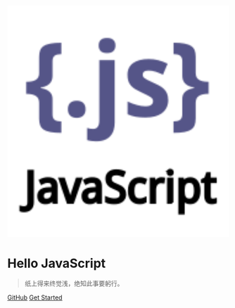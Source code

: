 <!-- _coverpage.md -->

<img src="_media/javascript.svg" alt="logo" style="zoom:300%;" />

# **Hello  JavaScript**

> 纸上得来终觉浅，绝知此事要躬行。

[GitHub](https://github.com/ixfosa)
[Get Started](notes/ECMA/01-基础知识)

